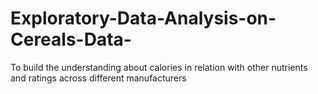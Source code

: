 # Exploratory-Data-Analysis-on-Cereals-Data-
To build the understanding about calories in relation with other nutrients and ratings across different manufacturers
